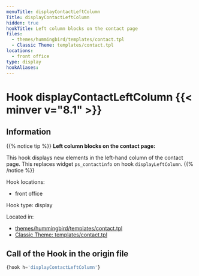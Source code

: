 ```yaml
---
menuTitle: displayContactLeftColumn
Title: displayContactLeftColumn
hidden: true
hookTitle: Left column blocks on the contact page
files:
  - themes/hummingbird/templates/contact.tpl
  - Classic Theme: templates/contact.tpl
locations:
  - front office
type: display
hookAliases:
---
```


# Hook displayContactLeftColumn {{< minver v="8.1" >}}

## Information

{{% notice tip %}}
**Left column blocks on the contact page:** 

This hook displays new elements in the left-hand column of the contact page.
This replaces widget `ps_contactinfo` on hook `displayLeftColumn`.
{{% /notice %}}

Hook locations: 
  - front office

Hook type: display

Located in: 
  - [themes/hummingbird/templates/contact.tpl](https://github.com/PrestaShop/hummingbird/blob/develop/templates/contact.tpl)
  - [Classic Theme: templates/contact.tpl](https://github.com/PrestaShop/classic-theme/blob/develop/templates/contact.tpl)

## Call of the Hook in the origin file

```php
{hook h='displayContactLeftColumn'}
```